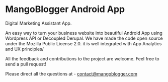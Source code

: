 # MangoBlogger Android App
Digital Marketing Assistant App.

An easy way to turn your business website into beautiful Android App using Wordpress API or Decoupled Derupal. We have made the code open source under the Mozilla Public License 2.0. it is well integrated with App Analytics and UX principles/ 

All the feedback and contributions to the project are welcome. Feel free to send a pull request!

Please direct all the questions at - contact@mangoblogger.com
